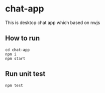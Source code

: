 # chat-app

This is desktop chat app which based on nwjs

## How to run
```
cd chat-app
npm i
npm start
```

## Run unit test
```
npm test
```


